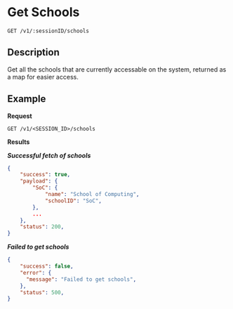 # Get Schools

    GET /v1/:sessionID/schools

## Description
Get all the schools that are currently accessable on the system, returned as a map for easier access.

## Example
**Request**

    GET /v1/<SESSION_ID>/schools

**Results**

***Successful fetch of schools***
``` json
{
    "success": true,
    "payload": {
        "SoC": {
            "name": "School of Computing",
            "schoolID": "SoC",
        },
        ...
    },
    "status": 200,
}
```

***Failed to get schools***
``` json
{
    "success": false,
    "error": {
      "message": "Failed to get schools",
    },
    "status": 500,
}
```